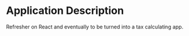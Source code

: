 # Application Description

Refresher on React and eventually to be turned into a tax calculating app.